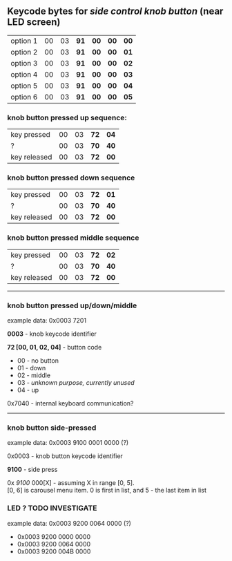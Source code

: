 ## Keycode bytes for _side control knob button_ (near LED screen)

|          |    |    |        |        |        |        |
|----------|----|----|--------|--------|--------|--------|
| option 1 | 00 | 03 | **91** | **00** | **00** | **00** |
| option 2 | 00 | 03 | **91** | **00** | **00** | **01** |
| option 3 | 00 | 03 | **91** | **00** | **00** | **02** |
| option 4 | 00 | 03 | **91** | **00** | **00** | **03** |
| option 5 | 00 | 03 | **91** | **00** | **00** | **04** |
| option 6 | 00 | 03 | **91** | **00** | **00** | **05** |

### knob button pressed up sequence:

|              |    |    |        |        |
|--------------|----|----|--------|--------|
| key pressed  | 00 | 03 | **72** | **04** |
| ?            | 00 | 03 | **70** | **40** |
| key released | 00 | 03 | **72** | **00** |

### knob button pressed down sequence

|              |    |    |        |        |
|--------------|----|----|--------|--------|
| key pressed  | 00 | 03 | **72** | **01** |
| ?            | 00 | 03 | **70** | **40** |
| key released | 00 | 03 | **72** | **00** |

### knob button pressed middle sequence

|              |    |    |        |        |
|--------------|----|----|--------|--------|
| key pressed  | 00 | 03 | **72** | **02** |
| ?            | 00 | 03 | **70** | **40** |
| key released | 00 | 03 | **72** | **00** |

---

### knob button pressed up/down/middle

example data: 0x0003 7201

**0003** - knob keycode identifier

**72 [00, 01, 02, 04]** - button code

- 00 - no button
- 01 - down
- 02 - middle
- 03 - _unknown purpose, currently unused_
- 04 - up

0x7040 - internal keyboard communication? 

---

### knob button side-pressed 

example data: 0x0003 9100 0001 0000 (?)

0x0003 - knob button keycode identifier

**9100** - side press

0x _9100_ 000[X] - assuming X in range [0, 5].  
[0, 6] is carousel menu item. 0 is first in list, and 5 - the last item in list

### LED ? TODO INVESTIGATE 

example data: 0x0003 9200 0064 0000 (?)
- 0x0003 9200 0000 0000
- 0x0003 9200 0064 0000
- 0x0003 9200 004B 0000


